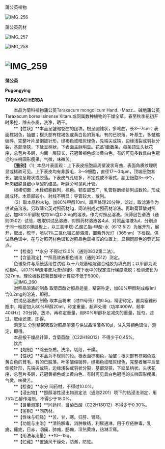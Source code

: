 蒲公英植物

![IMG_256](/medicine-image/pu-gong-ying/1.png)

蒲公英药材

![IMG_257](/medicine-image/pu-gong-ying/2.png)

![IMG_258](/medicine-image/pu-gong-ying/3.png)

# ![IMG_259](/medicine-image/pu-gong-ying/4.png)

**蒲公英**

**Pugongying**

**TARAXACI HERBA**

　　本品为菊科植物蒲公英Taraxacum mongolicum Hand. \-Mazz.、碱地蒲公英Taraxacum borealisinense Kitam.或同属数种植物的干燥全草。春至秋季花初开时釆挖，除去杂质，洗净，晒干。  
　　**【性状】**本品呈皱缩卷曲的团块。根呈圆锥状，多弯曲，长3～7cm；表面棕褐色，抽皱；根头部有棕褐色或黄白色的茸毛，有的已脱落。叶基生，多皱缩破碎，完整叶片呈倒披针形，绿褐色或暗灰绿色，先端尖或钝，边缘浅裂或羽状分裂，基部渐狭，下延呈柄状，下表面主脉明显。花茎1至数条，每条顶生头状花序，总苞片多层，内面一层较长，花冠黄褐色或淡黄白色。有的可见多数具白色冠毛的长椭圆形瘦果。气微，味微苦。  
　　**【鉴别】**（1）本品叶表面观：上下表皮细胞垂周壁波状弯曲，表面角质纹理明显或稀疏可见。上下表皮均有非腺毛，3～9细胞，直径17～34μm，顶端细胞甚长，皱缩呈鞭状或脱落。下表皮气孔较多，不定式或不等式，副卫细胞3～6个，叶肉细胞含细小草酸钙结晶。叶脉旁可见乳汁管。  
　　根横切面：木栓细胞数列，棕色。韧皮部宽广，乳管群断续排列成数轮。形成层成环。木质部较小，射线不明显；导管较大，散列。  
　　（2）取本品粉末1g，加80\%甲醇10ml，超声处理20分钟，滤过，取滤液作为供试品溶液。另取蒲公英对照药材1g，同法制成对照药材溶液。再取菊苣酸对照品，加80\%甲醇制成每1ml含0.2mg的溶液，作为对照品溶液。照薄层色谱法（通则0502）试验，吸取供试品溶液、对照药材溶液各4μl、对照品溶液3μl，分别点于同一硅胶G薄层板上，以三氯甲烷-乙酸乙酯-甲酸-水（6∶12∶5∶2）为展开剂，展开，取出，晾干，喷以1\%三氯化铝乙醇溶液，置紫外光灯（365nm）下检视。供试品色谱中，在与对照药材色谱和对照品色谱相应的位置上，显相同颜色的荧光斑点。  
　　**【检查】**水分 不得过13.0\%（通则0832第二法）。  
　　**【含量测定】**照高效液相色谱法（通则0512）测定。  
　　色谱条件与系统适用性试验 以十八烷基硅烷键合硅胶为填充剂；以甲醇为流动相A，以0.1\%甲酸溶液为流动相B，按下表中的规定进行梯度洗脱；检测波长为327nm。理论板数按菊苣酸峰计算应不低于5000。  
　　![IMG_260](/medicine-image/pu-gong-ying/5.png)  
　　对照品溶液的制备 取菊苣酸对照品适量，精密称定，加80\%甲醇制成每1ml含0.2mg的溶液，即得。  
　　供试品溶液的制备 取本品粉末（过四号筛）约0.5g，精密称定，置具塞锥形瓶中，精密加入80\%甲醇20ml，称定重量，超声处理（功率400W，频率40kHz）20分钟，放冷，再称定重量，用80\%甲醇补足减失的重量，摇匀，滤过，取续滤液，即得。  
　　测定法 分别精密吸取对照品溶液与供试品溶液各10μl，注入液相色谱仪，测定，即得。  
　　本品按干燥品计算，含菊苣酸（C22H18O12）不得少于0.45\%。  
　　饮片  
　　**【炮制】**除去杂质，洗净，切段，干燥。  
　　**【性状】**本品为不规则的段。根表面棕褐色，抽皱；根头部有棕褐色或黄白色的茸毛，有的已脱落。叶多皱缩破碎，绿褐色或暗灰绿色，完整者展平后呈倒披针形，先端尖或钝，边缘浅裂或羽状分裂，基部渐狭，下延呈柄状。头状花序，总苞片多层，花冠黄褐色或淡黄白色。有时可见具白色冠毛的长椭圆形瘦果。气微，味微苦。  
　　**【检查】**水分 同药材，不得过10.0\%。  
　　**【浸出物】**照醇溶性浸出物测定法（通则2201）项下的热浸法测定，用75\%乙醇作溶剂，不得少于18.0\%。  
　　**【含量测定】**同药材，含菊苣酸（C22H18O12）不得少于0.30\%。  
　　**【鉴别】**同药材。  
　　**【性味与归经】**苦、甘，寒。归肝、胃经。  
　　**【功能与主治】**清热解毒，消肿散结，利尿通淋。用于疔疮肿毒，乳痈，瘰疬，目赤，咽痛，肺痈，肠痈，湿热黄疸，热淋涩痛。  
　　**【用法与用量】**10～15g。  
　　**【贮藏】**置通风干燥处，防潮，防蛀。